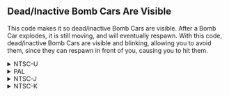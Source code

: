 ## Dead/Inactive Bomb Cars Are Visible

This code makes it so dead/inactive Bomb Cars are visible. After a Bomb Car explodes, it is still moving, and will eventually respawn. With this code, dead/inactive Bomb Cars are visible and blinking, allowing you to avoid them, since they can respawn in front of you, causing you to hit them.

<details>
<summary>NTSC-U</summary>

```powerpc
046C91B8 81830008
046C91BC 38600044
046C91C0 986C012C
046CA01C 81830008
046CA020 38600054
046CA024 986C012C
```
</details>

<details>
<summary>PAL</summary>

```powerpc
046D7FF8 81830008
046D7FFC 38600044
046D8000 986C012C
046D8E5C 81830008
046D8E60 38600054
046D8E64 986C012C
```
</details>

<details>
<summary>NTSC-J</summary>

```powerpc
	
Dead/Inactive Bomb Cars Are Visible [Ro]

This code makes it so dead/inactive Bomb Cars are visible. After a Bomb Car explodes, it is still moving, and will eventually respawn. With this code, dead/inactive Bomb Cars are visible and blinking, allowing you to avoid them, since they can respawn in front of you, causing you to hit them.

NTSC-U
046C91B8 81830008
046C91BC 38600044
046C91C0 986C012C
046CA01C 81830008
046CA020 38600054
046CA024 986C012C

PAL
046D7FF8 81830008
046D7FFC 38600044
046D8000 986C012C
046D8E5C 81830008
046D8E60 38600054
046D8E64 986C012C

NTSC-J
046D7664 81830008
046D7668 38600044
046D766C 986C012C
046D84C8 81830008
046D84CC 38600054
046D84D0 986C012C
```
</details>

<details>
<summary>NTSC-K</summary>

```powerpc
046C63A0 81830008
046C63A4 38600044
046C63A8 986C012C
046C7204 81830008
046C7208 38600054
046C720C 986C012C
```
</details>